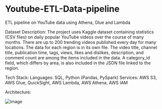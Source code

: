 # Youtube-ETL-Data-pipeline
ETL pipeline on YouTube data using Athena, Glue and Lambda

Dataset Description:
The project uses Kaggle dataset containing statistics (CSV files) on daily popular YouTube videos over
the course of many months. There are up to 200 trending videos published every day
for many locations. The data for each region is in its own file. The video title, channel
title, publication time, tags, views, likes and dislikes, description, and comment count
are among the items included in the data. A category_id field, which differs by area, is
also included in the JSON file linked to the region.

Tech Stack:
Languages: SQL, Python (Pandas, PySpark)
Services: AWS S3, AWS Glue, QuickSight, AWS Lambda, AWS Athena, AWS IAM

Architecture:

![image](https://github.com/user-attachments/assets/b9ea32e6-8113-4f7e-b758-8194855c01e1)
